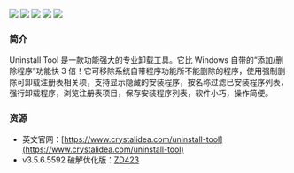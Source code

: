 ![](https://www.crystalidea.com/assets/images/uninstall-tool/carousel1.png)
![](https://www.crystalidea.com/assets/images/uninstall-tool/carousel2.png)
![](https://www.crystalidea.com/assets/images/uninstall-tool/carousel3.png)
![](https://www.crystalidea.com/assets/images/uninstall-tool/carousel4.png)
![](https://www.crystalidea.com/assets/images/uninstall-tool/carousel5.png)

### 简介

Uninstall Tool 是一款功能强大的专业卸载工具。它比 Windows 自带的“添加/删除程序”功能快 3 倍！它可移除系统自带程序功能所不能删除的程序，使用强制删除可卸载注册表相关项，支持显示隐藏的安装程序，按名称过滤已安装程序列表，强行卸载程序，浏览注册表项目，保存安装程序列表，软件小巧，操作简便。

### 资源

* 英文官网：[https://www.crystalidea.com/uninstall-tool](https://www.crystalidea.com/uninstall-tool)
* v3.5.6.5592 破解优化版：[ZD423](http://www.zdfans.com/html/868.html)
